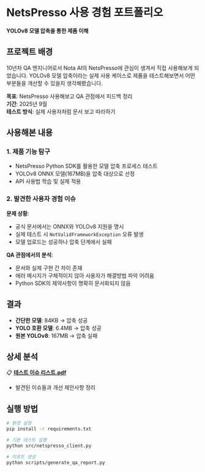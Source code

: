 # NetsPresso 사용 경험 포트폴리오
**YOLOv8 모델 압축을 통한 제품 이해**

## 프로젝트 배경

10년차 QA 엔지니어로서 Nota AI의 NetsPresso에 관심이 생겨서 직접 사용해보게 되었습니다. YOLOv8 모델 압축이라는 실제 사용 케이스로 제품을 테스트해보면서 어떤 부분들을 개선할 수 있을지 생각해봤습니다.

**목표**: NetsPresso 사용해보고 QA 관점에서 피드백 정리  
**기간**: 2025년 9월  
**테스트 방식**: 실제 사용자처럼 문서 보고 따라하기

## 사용해본 내용

### 1. 제품 기능 탐구
- NetsPresso Python SDK를 활용한 모델 압축 프로세스 테스트
- YOLOv8 ONNX 모델(167MB)을 압축 대상으로 선정
- API 사용법 학습 및 실제 적용

### 2. 발견한 사용자 경험 이슈

**문제 상황**: 
- 공식 문서에서는 ONNX와 YOLOv8 지원을 명시
- 실제 테스트 시 `NotValidFrameworkException` 오류 발생
- 모델 업로드는 성공하나 압축 단계에서 실패

**QA 관점에서의 분석**:
- 문서와 실제 구현 간 차이 존재
- 에러 메시지가 구체적이지 않아 사용자가 해결방법 파악 어려움
- Python SDK의 제약사항이 명확히 문서화되지 않음

## 결과

- **간단한 모델**: 84KB → 압축 성공
- **YOLO 호환 모델**: 6.4MB → 압축 성공  
- **원본 YOLOv8**: 167MB → 압축 실패

## 상세 분석

📋 **[테스트 이슈 리스트.pdf](./docs/NetsPresso_이슈리스트_김선아.pdf)**
- 발견된 이슈들과 개선 제안사항 정리

## 실행 방법
```bash
# 환경 설정
pip install -r requirements.txt

# 기본 테스트 실행
python src/netspresso_client.py

# 리포트 생성
python scripts/generate_qa_report.py

